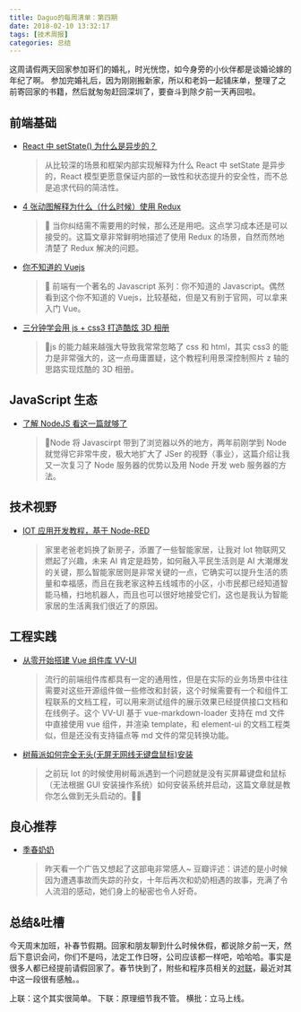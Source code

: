 ```yaml
---
title: Daguo的每周清单：第四期
date: 2018-02-10 13:32:17
tags: [技术周报]
categories: 总结
---
```


这周请假两天回家参加哥们的婚礼，时光恍惚，如今身旁的小伙伴都是谈婚论嫁的年纪了啊。
参加完婚礼后，因为刚刚搬新家，所以和老妈一起铺床单，整理了之前寄回家的书籍，然后就匆匆赶回深圳了，要奋斗到除夕前一天再回啦。

## 前端基础

- [React 中 setState() 为什么是异步的？](https://mp.weixin.qq.com/s?__biz=MzAwNTAzMjcxNg==&mid=2651425190&idx=1&sn=5f04ad6a295880236cd56a7ea2546443&chksm=80dff7c5b7a87ed332a057a01d7730f345dc2fd7c110ef177663796ec2848ff785cc9e09933a&mpshare=1&scene=1&srcid=0207ubosoNQaA9LvZx77cOqg#rd)

  > 从比较深的场景和框架内部实现解释为什么 React 中 setState 是异步的，React 模型更愿意保证内部的一致性和状态提升的安全性，而不总是追求代码的简洁性。

- [4 张动图解释为什么（什么时候）使用 Redux](https://zhuanlan.zhihu.com/p/31360204)

  >  当你纠结需不需要用的时候，那么还是用吧。这点学习成本还是可以接受的。这篇文章非常鲜明地描述了使用 Redux 的场景，自然而然地清楚了 Redux 解决的问题。

- [你不知道的 Vuejs](https://yugasun.com/post/you-dont-know-vuejs-6.html)

  >  前端有一个著名的 Javascript 系列：你不知道的 Javascript。偶然看到这个你不知道的 Vuejs，比较基础，但是又有别于官网，可以拿来入门 Vue。

- [三分钟学会用 js + css3 打造酷炫 3D 相册](https://zhuanlan.zhihu.com/p/33688711?utm_source=wechat_session&utm_medium=social)
  > js 的能力越来越强大导致我常常忽略了 css 和 html，其实 css3 的能力是非常强大的，这一点毋庸置疑，这个教程利用景深控制照片 z 轴的思路实现炫酷的 3D 相册。

## JavaScript 生态

- [了解 NodeJS 看这一篇就够了](https://segmentfault.com/a/1190000013241874)
  > Node 将 Javascirpt 带到了浏览器以外的地方，两年前刚学到 Node 就觉得它非常牛皮，极大地扩大了 JSer 的视野（事业），这篇介绍让我又一次复习了 Node 服务器的优势以及用 Node 开发 web 服务器的方法。

## 技术视野

- [IOT 应用开发教程，基于 Node-RED](https://www.ibm.com/developerworks/cn/iot/library/iot-lp101-get-started-develop-iot-home-automation/index.html)
  > 家里老爸老妈换了新房子，添置了一些智能家居，让我对 Iot 物联网又燃起了兴趣，未来 AI 肯定是趋势，如何融入平民生活则是 AI 大潮爆发的关键，那么智能家居则是非常关键的一点，它确实可以提升生活的质量和幸福感，而且在我老家这种五线城市的小区，小市民都已经知道智能马桶，扫地机器人，而且也可以很好地接受它们，这也是我认为智能家居的生活离我们很近了的原因。

## 工程实践

- [从零开始搭建 Vue 组件库 VV-UI](https://zhuanlan.zhihu.com/p/30948290?utm_source=wechat_session&utm_medium=social)

  > 流行的前端组件库都具有一定的通用性，但是在实际的业务场景中往往需要对这些开源组件做一些修改和封装，这个时候需要有一个和组件工程联系的文档工程，可以用来测试组件的展示效果已经提供接口文档和在线例子。这个 VV-UI 基于 vue-markdown-loader 支持在 md 文件中直接使用 vue 组件，并渲染 template，和 element-ui 的文档工程类似，但是还没有支持锚点等 md 文件的常见转换功能。

- [树莓派如何完全无头(无屏无网线无键盘鼠标)安装](https://segmentfault.com/a/1190000010976507)
  > 之前玩 Iot 的时候使用树莓派遇到一个问题就是没有买屏幕键盘和鼠标（无法根据 GUI 安装操作系统）如何安装系统并启动，这篇文章就是教你怎么做到无头启动的。

## 良心推荐

- [季春奶奶](https://movie.douban.com/subject/26307755/)
  > 昨天看一个广告又想起了这部电非常感人~ 豆瓣评述：讲述的是小时候因为遭遇事故而失踪的孙女，十年后再次和奶奶相遇的故事，充满了令人流泪的感动，她们身上的秘密也令人好奇。

## 总结&吐槽

今天周末加班，补春节假期。回家和朋友聊到什么时候休假，都说除夕前一天，然后下意识会问，你们不是吗，法定工作日呀，公司应该都一样吧，哈哈哈。事实是很多人都已经提前请假回家了。春节快到了，附些和程序员相关的[对联](https://www.zhihu.com/question/39950844/answer/84041351)，最近对其中这一段很有感触。。

上联：这个其实很简单。
下联：原理细节我不管。
横批：立马上线。
